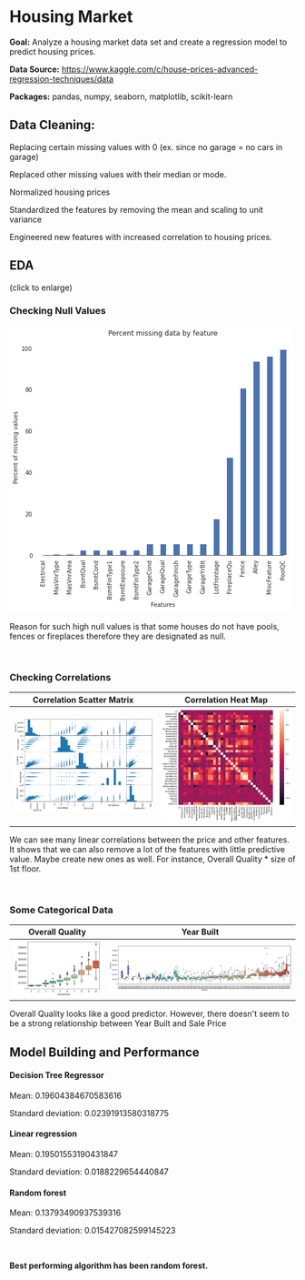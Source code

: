 # Housing Market

**Goal:** Analyze a housing market data set and create a regression model to predict housing prices.

**Data Source:** https://www.kaggle.com/c/house-prices-advanced-regression-techniques/data

**Packages:** pandas, numpy, seaborn, matplotlib, scikit-learn


## Data Cleaning: 

Replacing certain missing values with 0 (ex. since no garage = no cars in garage)

Replaced other missing values with their median or mode.

Normalized housing prices

Standardized the features by removing the mean and scaling to unit variance

Engineered new features with increased correlation to housing prices.


## EDA

(click to enlarge)

### Checking Null Values

![GitHub Logo](/graphs/im6.png)





Reason for such high null values is that some houses do not have pools, fences or fireplaces therefore they are designated as null.
 
 &nbsp;  
 
 
### Checking Correlations

 
Correlation Scatter Matrix            |  Correlation Heat Map     
:-------------------------:|:-------------------------:
![](/graphs/im2.png )  |  ![](/graphs/im5.png)




We can see many linear correlations between the price and other features. It shows that we can also remove a lot of the features with little predictive value. Maybe create new ones as well. For instance, Overall Quality * size of 1st floor. 


 &nbsp;  

### Some Categorical Data

Overall Quality            |  Year Built
:-------------------------:|:-------------------------:
![](/graphs/im3.png )  |  ![](/graphs/im4.png)

Overall Quality looks like a good predictor. However, there doesn't seem to be a strong relationship between Year Built and Sale Price

## Model Building and Performance

#### Decision Tree Regressor

Mean: 0.19604384670583616

Standard deviation: 0.02391913580318775

#### Linear regression

Mean: 0.19501553190431847

Standard deviation: 0.0188229654440847

#### Random forest
Mean: 0.13793490937539316

Standard deviation: 0.015427082599145223

 &nbsp;  

**Best performing algorithm has been random forest.**
